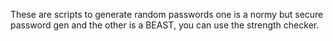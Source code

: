 These are scripts to generate random passwords one is a normy but secure password gen and the other is a BEAST, you can use the strength checker.
